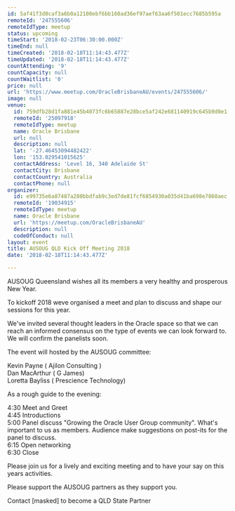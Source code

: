 ```yaml
---
id: 5af41f3d0caf3a6b0a12100ebf6bb160ad36ef97aef63aa6f501ecc7685b595a
remoteId: '247555606'
remoteIdType: meetup
status: upcoming
timeStart: '2018-02-23T06:30:00.000Z'
timeEnd: null
timeCreated: '2018-02-18T11:14:43.477Z'
timeUpdated: '2018-02-18T11:14:43.477Z'
countAttending: '9'
countCapacity: null
countWaitlist: '0'
price: null
url: 'https://www.meetup.com/OracleBrisbaneAU/events/247555606/'
image: null
venue:
  id: 759dfb28d1fa881e45b4073fc6b65887e28bce5af242e681140919c645b9d0e1
  remoteId: '25097918'
  remoteIdType: meetup
  name: Oracle Brisbane
  url: null
  description: null
  lat: '-27.46453094482422'
  lon: '153.029541015625'
  contactAddress: 'Level 16, 340 Adelaide St'
  contactCity: Brisbane
  contactCountry: Australia
  contactPhone: null
organizer:
  id: e99735e6a87487a280bbdfab9c3ed7de81fcf6854930a035d41ba698e7860aec
  remoteId: '19034915'
  remoteIdType: meetup
  name: Oracle Brisbane
  url: 'https://meetup.com/OracleBrisbaneAU'
  description: null
  codeOfConduct: null
layout: event
title: AUSOUG QLD Kick Off Meeting 2018
date: '2018-02-18T11:14:43.477Z'

---
```

<p>AUSOUG Queensland wishes all its members a very healthy and prosperous New Year.</p> <p>To kickoff 2018 weve organised a meet and plan to discuss and shape our sessions for this year.</p> <p>We've invited several thought leaders in the Oracle space so that we can reach an informed consensus on the type of events we can look forward to. We will confirm the panelists soon.</p> <p>The event will hosted by the AUSOUG committee:</p> <p>Kevin Payne ( Ajilon Consulting )<br/>Dan MacArthur ( G James)<br/>Loretta Bayliss ( Prescience Technology)</p> <p>As a rough guide to the evening:</p> <p>4:30 Meet and Greet<br/>4:45 Introductions<br/>5:00 Panel discuss "Growing the Oracle User Group community". What's important to us as members. Audience make suggestions on post-its for the panel to discuss.<br/>6:15 Open networking <br/>6:30 Close</p> <p>Please join us for a lively and exciting meeting and to have your say on this years activities.</p> <p>Please support the AUSOUG partners as they support you.</p> <p>Contact [masked] to become a QLD State Partner</p>
